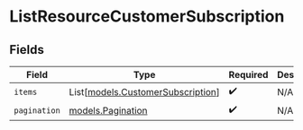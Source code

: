 # ListResourceCustomerSubscription


## Fields

| Field                                                                  | Type                                                                   | Required                                                               | Description                                                            |
| ---------------------------------------------------------------------- | ---------------------------------------------------------------------- | ---------------------------------------------------------------------- | ---------------------------------------------------------------------- |
| `items`                                                                | List[[models.CustomerSubscription](../models/customersubscription.md)] | :heavy_check_mark:                                                     | N/A                                                                    |
| `pagination`                                                           | [models.Pagination](../models/pagination.md)                           | :heavy_check_mark:                                                     | N/A                                                                    |